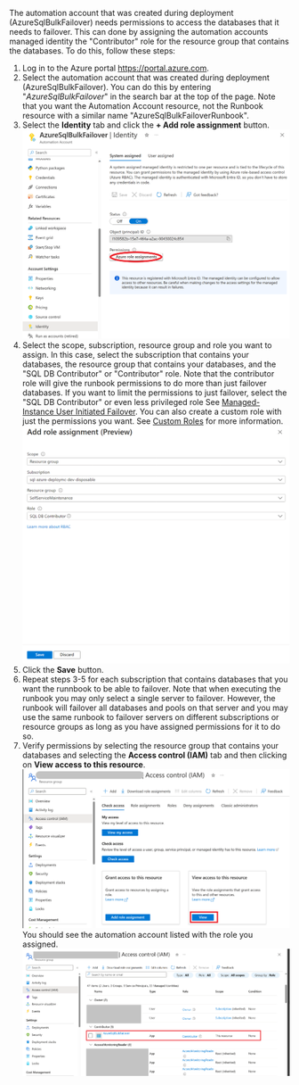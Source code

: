 The automation account that was created during deployment (AzureSqlBulkFailover) needs permissions to access the databases that it needs to failover. This can done by assigning the automation accounts managed identity the "Contributor" role for the resource group that contains the databases.
To do this, follow these steps:
1. Log in to the Azure portal https://portal.azure.com.
2. Select the automation account that was created during deployment (AzureSqlBulkFailover). You can do this by entering "_AzureSqlBulkFailover_" in the search bar at the top of the page. Note that you want the Automation Account resource, not the Runbook resource with a similar name "AzureSqlBulkFailoverRunbook".
3. Select the **Identity** tab and click the **+ Add role assignment** button.
![Automation Account Identity](./Media/AutomationAccountIdentity.png)
4. Select the scope, subscription, resource group and role you want to assign. In this case, select the subscription that contains your databases, the resource group that contains your databases, and the "SQL DB Contributor" or "Contributor" role. Note that the contributor role will give the runbook permissions to do more than just failover databases. If you want to limit the permissions to just failover, select the "SQL DB Contributor" or even less privileged role See [Managed-Instance User Initiated Failover](https://learn.microsoft.com/en-us/azure/azure-sql/managed-instance/user-initiated-failover?view=azuresql). You can also create a custom role with just the permissions you want. See [Custom Roles](https://docs.microsoft.com/en-us/azure/role-based-access-control/custom-roles) for more information.
![Role Assignment](./Media/RoleAssignment.png)
5. Click the **Save** button.
6. Repeat steps 3-5 for each subscription that contains databases that you want the runnbook to be able to failover. Note that when executing the runbook you may only select a single server to failover. However, the runbook will failover all databases and pools on that server and you may use the same runbook to failover servers on different subscriptions or resource groups as long as you have assigned permissions for it to do so.
7. Verify permissions by selecting the resource group that contains your databases and selecting the **Access control (IAM)** tab and then clicking on **View access to this resource**.
![Access Control](./Media/AccessControl.png)
You should see the automation account listed with the role you assigned.
![Resource Access](./Media/ResourceAccess.png)